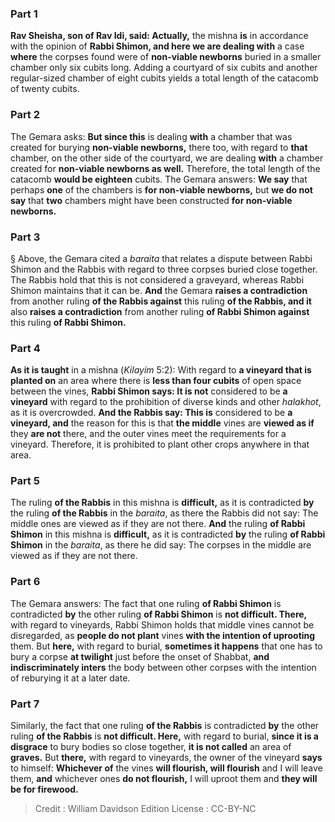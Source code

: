 
### Part 1
<b>Rav Sheisha, son of Rav Idi, said: Actually,</b> the mishna <b>is</b> in accordance with the opinion of <b>Rabbi Shimon, and here we are dealing with</b> a case <b>where</b> the corpses found were of <b>non-viable newborns</b> buried in a smaller chamber only six cubits long. Adding a courtyard of six cubits and another regular-sized chamber of eight cubits yields a total length of the catacomb of twenty cubits.

### Part 2
The Gemara asks: <b>But since this</b> is dealing <b>with</b> a chamber that was created for burying <b>non-viable newborns,</b> there too, with regard to <b>that</b> chamber, on the other side of the courtyard, we are dealing <b>with</b> a chamber created for <b>non-viable newborns as well.</b> Therefore, the total length of the catacomb <b>would be eighteen</b> cubits. The Gemara answers: <b>We say</b> that perhaps <b>one</b> of the chambers is <b>for non-viable newborns,</b> but <b>we do not say</b> that <b>two</b> chambers might have been constructed <b>for non-viable newborns.</b>

### Part 3
§ Above, the Gemara cited a <i>baraita</i> that relates a dispute between Rabbi Shimon and the Rabbis with regard to three corpses buried close together. The Rabbis hold that this is not considered a graveyard, whereas Rabbi Shimon maintains that it can be. <b>And</b> the Gemara <b>raises a contradiction</b> from another ruling <b>of the Rabbis against</b> this ruling <b>of the Rabbis, and it</b> also <b>raises a contradiction</b> from another ruling <b>of Rabbi Shimon against</b> this ruling <b>of Rabbi Shimon.</b>

### Part 4
<b>As it is taught</b> in a mishna (<i>Kilayim</i> 5:2): With regard to <b>a vineyard that is planted on</b> an area where there is <b>less than four cubits</b> of open space between the vines, <b>Rabbi Shimon says: It is not</b> considered to be <b>a vineyard</b> with regard to the prohibition of diverse kinds and other <i>halakhot</i>, as it is overcrowded. <b>And the Rabbis say: This is</b> considered to be <b>a vineyard, and</b> the reason for this is that <b>the middle</b> vines are <b>viewed as if</b> they <b>are not</b> there, and the outer vines meet the requirements for a vineyard. Therefore, it is prohibited to plant other crops anywhere in that area.

### Part 5
The ruling <b>of the Rabbis</b> in this mishna is <b>difficult,</b> as it is contradicted <b>by</b> the ruling <b>of the Rabbis</b> in the <i>baraita</i>, as there the Rabbis did not say: The middle ones are viewed as if they are not there. <b>And</b> the ruling <b>of Rabbi Shimon</b> in this mishna is <b>difficult,</b> as it is contradicted <b>by</b> the ruling <b>of Rabbi Shimon</b> in the <i>baraita</i>, as there he did say: The corpses in the middle are viewed as if they are not there.

### Part 6
The Gemara answers: The fact that one ruling <b>of Rabbi Shimon</b> is contradicted <b>by</b> the other ruling <b>of Rabbi Shimon</b> is <b>not difficult. There,</b> with regard to vineyards, Rabbi Shimon holds that middle vines cannot be disregarded, as <b>people do not plant</b> vines <b>with the intention of uprooting</b> them. But <b>here,</b> with regard to burial, <b>sometimes it happens</b> that one has to bury a corpse <b>at twilight</b> just before the onset of Shabbat, <b>and indiscriminately inters</b> the body between other corpses with the intention of reburying it at a later date.

### Part 7
Similarly, the fact that one ruling <b>of the Rabbis</b> is contradicted <b>by</b> the other ruling <b>of the Rabbis</b> is <b>not difficult. Here,</b> with regard to burial, <b>since it is a disgrace</b> to bury bodies so close together, <b>it is not called</b> an area of <b>graves.</b> But <b>there,</b> with regard to vineyards, the owner of the vineyard <b>says</b> to himself: <b>Whichever of</b> the vines <b>will flourish, will flourish</b> and I will leave them, <b>and</b> whichever ones <b>do not flourish,</b> I will uproot them and <b>they will be for firewood.</b>

>Credit : William Davidson Edition
>License : CC-BY-NC